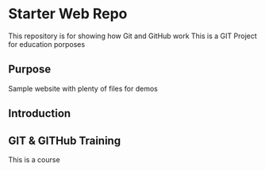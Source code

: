 # Starter Web Repo

This repository is for showing how Git and GitHub work
This is a GIT Project for education porposes

## Purpose

Sample website with plenty of files for demos

## Introduction


## GIT & GITHub Training
This is a course
